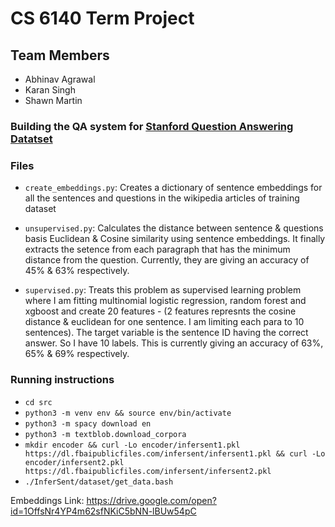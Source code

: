 # CS 6140 Term Project

## Team Members
- Abhinav Agrawal
- Karan Singh
- Shawn Martin

### Building the QA system for [Stanford Question Answering Datatset](https://rajpurkar.github.io/SQuAD-explorer/)

### Files
- `create_embeddings.py`:  Creates a dictionary of sentence embeddings for all the sentences and questions in the wikipedia articles of training dataset

- `unsupervised.py`:  Calculates the distance between sentence & questions basis Euclidean & Cosine similarity using sentence embeddings. It finally extracts the setence from each paragraph that has the minimum distance from the question. Currently, they are giving an accuracy of 45% & 63% respectively.

- `supervised.py`: Treats this problem as supervised learning problem where I am fitting multinomial logistic regression, random forest and xgboost and create 20 features - (2 features represnts the cosine distance & euclidean for one sentence. I am limiting each para to 10 sentences). The target variable is the sentence ID having the correct answer. So I have 10 labels. This is currently giving an accuracy of 63%, 65% & 69% respectively.

### Running instructions

- `cd src`
- `python3 -m venv env && source env/bin/activate`
- `python3 -m spacy download en`
- `python3 -m textblob.download_corpora`
- `mkdir encoder && curl -Lo encoder/infersent1.pkl https://dl.fbaipublicfiles.com/infersent/infersent1.pkl && curl -Lo encoder/infersent2.pkl https://dl.fbaipublicfiles.com/infersent/infersent2.pkl`
- `./InferSent/dataset/get_data.bash`

Embeddings Link:
https://drive.google.com/open?id=1OffsNr4YP4m62sfNKiC5bNN-lBUw54pC

